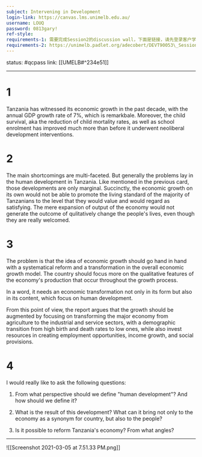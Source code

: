 ```yaml
---
subject: Intervening in Development
login-link: https://canvas.lms.unimelb.edu.au/
username: LOUQ
password: 0813gary!
ref-style: 
requirements-1: 需要完成Session2的discussion wall，下面是链接，请先登录客户学校的LMS然后从session 2的入口进.
requirements-2: https://unimelb.padlet.org/adecobert/DEVT90053\_Session2\_DiscussionWall
---
```

status: #qcpass
link: [[UMELB#^234e51]]

---

# 1

Tanzania has witnessed its economic growth in the past decade, with the annual GDP growth rate of 7%, which is remarkbale. Moreover, the child survival, aka the reduction of child mortality rates, as well as school enrolment has improved much more than before it underwent neoliberal development interventions.

# 2

The main shortcomings are multi-faceted. But generally the problems lay in the human development in Tanzania. Like mentioned in the previous card, those developments are only marginal. Succinctly, the economic growth on its own would not be able to promote the living standard of the majority of Tanzanians to the level that they would value and would regard as satisfying. The mere expansion of output of the economy would not generate the outcome of qulitatively change the people's lives, even though they are really welcomed.

# 3

The problem is that the idea of economic growth should go hand in hand with a systematical reform and a transformation in the overall economic growth model. The country should focus more on the qualitative features of the economy's production that occur throughout the growth process.

In a word, it needs an economic transformation not only in its form but also in its content, which focus on human development.

From this point of view, the report argues that the growth should be augmented by focusing on transforming the major economy from agriculture to the industrial and service sectors, with a demographic transition from high birth and death rates to low ones, while also invest resources in creating employment opportunities, income growth, and social provisions.

# 4

I would really like to ask the following questions:

1.  From what perspective should we define "human development"? And how should we define it?

2.  What is the result of this development? What can it bring not only to the economy as a synonym for country, but also to the people?

3.  Is it possible to reform Tanzania's economy? From what angles?

---

![[Screenshot 2021-03-05 at 7.51.33 PM.png]]
